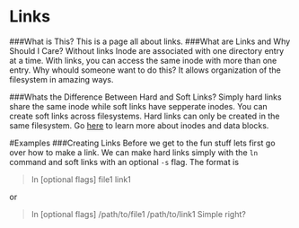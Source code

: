 # Links
###What is This?
This is a page all about links.
###What are Links and Why Should I Care?
Without links Inode are associated with one directory entry at a time.
With links, you can access the same inode with more than one entry.
Why whould someone want to do this?
It allows organization of the filesystem in amazing ways.

###Whats the Difference Between Hard and Soft Links?
Simply hard links share the same inode while soft links have sepperate inodes.
You can create soft links across filesystems.
Hard links can only be created in the same filesystem.
Go [here](url_for_inodes.md) to learn more about inodes and data blocks.

#Examples
###Creating Links
Before we get to the fun stuff lets first go over how to make a link.
We can make hard links simply with the `ln` command and soft links with an optional `-s` flag.
The format is 

> ln [optional flags] file1 link1

or

> ln [optional flags] /path/to/file1 /path/to/link1
Simple right?



